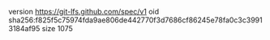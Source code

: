 version https://git-lfs.github.com/spec/v1
oid sha256:f825f5c75974fda9ae806de442770f3d7686cf86245e78fa0c3c39913184af95
size 1075
